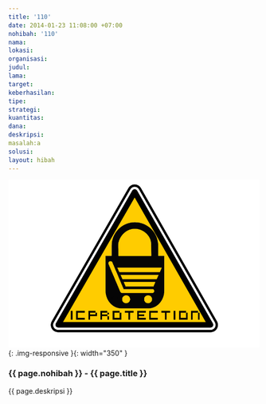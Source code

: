 ```yaml
---
title: '110'
date: 2014-01-23 11:08:00 +07:00
nohibah: '110'
nama:
lokasi:
organisasi:
judul:
lama:
target:
keberhasilan:
tipe:
strategi:
kuantitas:
dana:
deskripsi:
masalah:a
solusi:
layout: hibah
---
```


![110](/static/img/hibahcms/110.png){: .img-responsive }{: width="350" }

### {{ page.nohibah }} - {{ page.title }}

{{ page.deskripsi }}
